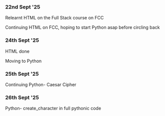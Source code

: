 ### 22nd Sept '25

Relearnt HTML on the Full Stack course on FCC

Continuing HTML on FCC, hoping to start Python asap before circling back

### 24th Sept '25

HTML done

Moving to Python

### 25th Sept '25

Continuing Python- Caesar Cipher

### 26th Sept '25

Python- create_character in full pythonic code
